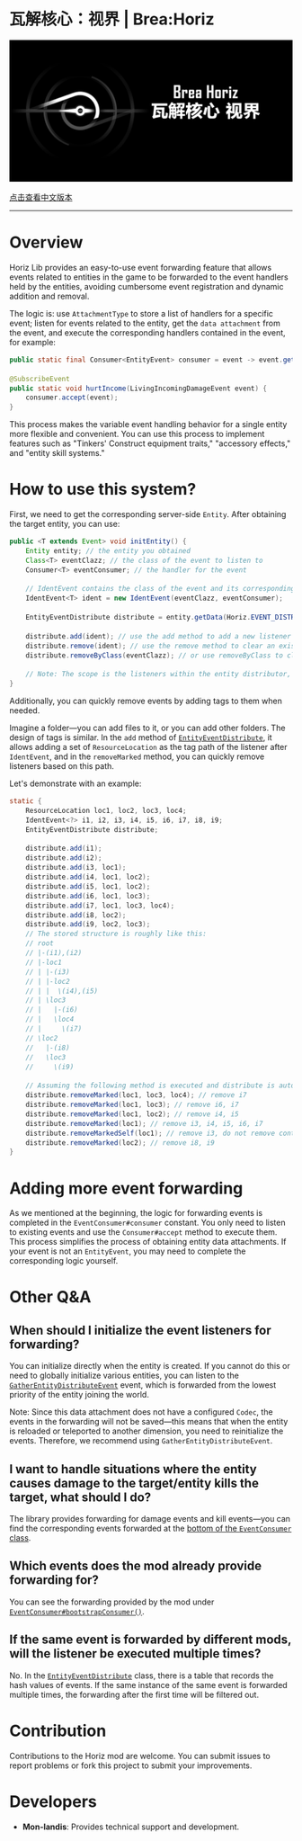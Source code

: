 瓦解核心：视界 | Brea:Horiz
=======

![clash](/horiz_long.png)

[点击查看中文版本](README.md)

---

# Overview

Horiz Lib provides an easy-to-use event forwarding feature that allows events related to entities in the game to be
forwarded to the event handlers held by the entities, avoiding cumbersome event registration and dynamic addition and
removal.

The logic is: use `AttachmentType` to store a list of handlers for a specific event; listen for events related to the
entity, get the `data attachment` from the event, and execute the corresponding handlers contained in the event, for
example:

```java
public static final Consumer<EntityEvent> consumer = event -> event.getEntity().getExistingData(Horiz.EVENT_DISTRIBUTE).ifPresent(d -> d.post(event));

@SubscribeEvent
public static void hurtIncome(LivingIncomingDamageEvent event) {
    consumer.accept(event);
}
```

This process makes the variable event handling behavior for a single entity more flexible and convenient. You can use
this process to implement features such as "Tinkers' Construct equipment traits," "accessory effects," and "entity skill
systems."

# How to use this system?

First, we need to get the corresponding server-side `Entity`. After obtaining the target entity, you can use:

```java
public <T extends Event> void initEntity() {
    Entity entity; // the entity you obtained
    Class<T> eventClazz; // the class of the event to listen to
    Consumer<T> eventConsumer; // the handler for the event

    // IdentEvent contains the class of the event and its corresponding handler, used to manage added listeners
    IdentEvent<T> ident = new IdentEvent(eventClazz, eventConsumer);

    EntityEventDistribute distribute = entity.getData(Horiz.EVENT_DISTRIBUTE);

    distribute.add(ident); // use the add method to add a new listener
    distribute.remove(ident); // use the remove method to clear an existing listener
    distribute.removeByClass(eventClazz); // or use removeByClass to clear all listeners for a specific event

    // Note: The scope is the listeners within the entity distributor, which does not affect the registration of the game event bus and other entity distributors
}
```

Additionally, you can quickly remove events by adding tags to them when needed.

Imagine a folder—you can add files to it, or you can add other folders. The design of tags is similar. In the `add`
method of [`EntityEventDistribute`](src/main/java/com/phasetranscrystal/horiz/EntityEventDistribute.java), it allows
adding a set of `ResourceLocation` as the tag path of the listener after `IdentEvent`, and in the `removeMarked` method,
you can quickly remove listeners based on this path.

Let's demonstrate with an example:

```java
static {
    ResourceLocation loc1, loc2, loc3, loc4;
    IdentEvent<?> i1, i2, i3, i4, i5, i6, i7, i8, i9;
    EntityEventDistribute distribute;

    distribute.add(i1);
    distribute.add(i2);
    distribute.add(i3, loc1);
    distribute.add(i4, loc1, loc2);
    distribute.add(i5, loc1, loc2);
    distribute.add(i6, loc1, loc3);
    distribute.add(i7, loc1, loc3, loc4);
    distribute.add(i8, loc2);
    distribute.add(i9, loc2, loc3);
    // The stored structure is roughly like this:
    // root
    // |-(i1),(i2)
    // |-loc1
    // | |-(i3)
    // | |-loc2
    // | |  \(i4),(i5)
    // | \loc3
    // |   |-(i6)
    // |   \loc4
    // |     \(i7)
    // \loc2
    //   |-(i8)
    //   \loc3
    //     \(i9)

    // Assuming the following method is executed and distribute is automatically restored (it actually won't)
    distribute.removeMarked(loc1, loc3, loc4); // remove i7
    distribute.removeMarked(loc1, loc3); // remove i6, i7
    distribute.removeMarked(loc1, loc2); // remove i4, i5
    distribute.removeMarked(loc1); // remove i3, i4, i5, i6, i7
    distribute.removeMarkedSelf(loc1); // remove i3, do not remove contents under sub-paths
    distribute.removeMarked(loc2); // remove i8, i9
}
```

# Adding more event forwarding

As we mentioned at the beginning, the logic for forwarding events is completed in the `EventConsumer#consumer` constant.
You only need to listen to existing events and use the `Consumer#accept` method to execute them. This process simplifies
the process of obtaining entity data attachments. If your event is not an `EntityEvent`, you may need to complete the
corresponding logic yourself.

# Other Q&A

## When should I initialize the event listeners for forwarding?

You can initialize directly when the entity is created. If you cannot do this or need to globally initialize various
entities, you can listen to
the [`GatherEntityDistributeEvent`](src/main/java/com/phasetranscrystal/horiz/EventConsumer.java) event, which is
forwarded from the lowest priority of the entity joining the world.

Note: Since this data attachment does not have a configured `Codec`, the events in the forwarding will not be saved—this
means that when the entity is reloaded or teleported to another dimension, you need to reinitialize the events.
Therefore, we recommend using `GatherEntityDistributeEvent`.

## I want to handle situations where the entity causes damage to the target/entity kills the target, what should I do?

The library provides forwarding for damage events and kill events—you can find the corresponding events forwarded at
the [bottom of the `EventConsumer` class](src/main/java/com/phasetranscrystal/horiz/EventConsumer.java).

## Which events does the mod already provide forwarding for?

You can see the forwarding provided by the mod
under [`EventConsumer#bootstrapConsumer()`](src/main/java/com/phasetranscrystal/horiz/EventConsumer.java).

## If the same event is forwarded by different mods, will the listener be executed multiple times?

No. In the [`EntityEventDistribute`](src/main/java/com/phasetranscrystal/horiz/EntityEventDistribute.java) class, there
is a table that records the hash values of events. If the same instance of the same event is forwarded multiple times,
the forwarding after the first time will be filtered out.

# Contribution

Contributions to the Horiz mod are welcome. You can submit issues to report problems or fork this project to submit
your improvements.

# Developers

- **Mon-landis**: Provides technical support and development.


